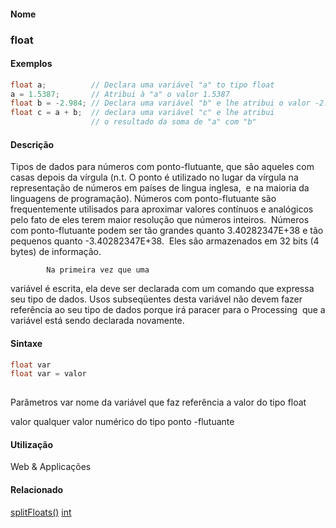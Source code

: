 
#### Nome
### float

#### Exemplos

```pde
float a;          // Declara uma variável "a" to tipo float 
a = 1.5387;       // Atribui à "a" o valor 1.5387 
float b = -2.984; // Declara uma variável "b" e lhe atribui o valor -2.984 
float c = a + b;  // declara uma variável "c" e lhe atribui 
                  // o resultado da soma de "a" com "b"

```



#### Descrição
Tipos de dados para números com
ponto-flutuante, que são aqueles com casas depois da
vírgula (n.t. O ponto é utilizado no lugar da
vírgula na representação de números em
países de lingua inglesa,  e na maioria da linguagens de
programação). Números com ponto-flutuante
são frequentemente utilisados para aproximar valores
contínuos e analógicos pelo fato de eles terem maior
resolução que números inteiros.
 Números com ponto-flutuante podem ser tão grandes
quanto 3.40282347E+38 e tão pequenos quanto -3.40282347E+38.
 Eles são armazenados em 32 bits (4 bytes) de
informação.


            Na primeira vez que uma
variável é escrita, ela deve ser declarada com um comando
que expressa seu tipo de dados. Usos subseqüentes desta variável não
devem fazer referência ao seu tipo de dados porque irá paracer para o
Processing  que a variável está sendo declarada novamente.

#### Sintaxe
```pde
float var
float var = valor
            
```
Parâmetros
var
nome da variável que faz referência a valor do tipo float

valor
qualquer valor numérico do tipo ponto -flutuante



#### Utilização

	
Web & Applicações

#### Relacionado
[splitFloats()](splitFloats_
)
[int](int
)


